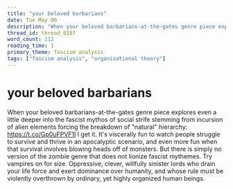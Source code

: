 ```yaml
---
title: "your beloved barbarians"
date: Tue May 06
description: "When your beloved barbarians-at-the-gates genre piece explores even a little deeper into the fascist mythos of social strife stemming from incursion of alien..."
thread_id: thread_0287
word_count: 112
reading_time: 1
primary_theme: fascism analysis
tags: ["fascism analysis", "organizational theory"]
---
```


# your beloved barbarians

When your beloved barbarians-at-the-gates genre piece explores even a little deeper into the fascist mythos of social strife stemming from incursion of alien elements forcing the breakdown of "natural" hierarchy: https://t.co/Gp0uFPVF1l I get it. It's viscerally fun to watch people struggle to survive and thrive in an apocalyptic scenario, and even more fun when that survival involves blowing heads off of monsters. But there is simply no version of the zombie genre that does not lionize fascist mythemes. Try vampires on for size. Oppressive, clever, willfully sinister lords who drain your life force and exert dominance over humanity, and whose rule must be violently overthrown by ordinary, yet highly organized human beings.